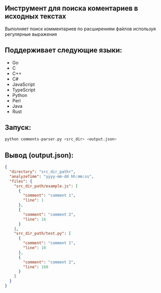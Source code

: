 ## Инструмент для поиска коментариев в исходных текстах
Выполняет поиск комментариев по расширениям файлов используя регулярные выражения

## Поддерживает следующие языки:
- Go
- C
- C++
- C#
- JavaScript
- TypeScript
- Python
- Perl
- Java
- Rust

## Запуск:
```bash
python comments-parser.py <src_dir> <output.json>
```
## Вывод (output.json):

```json
{
  "directory": "src_dir_pathr",
  "analyzeTime": "yyyy-mm-dd hh:mm:ss",
  "files": {
    "src_dir_path/example.js": [
      {
        "comment": "comment 1",
        "line": 1
      },
      {
        "comment": "comment 2",
        "line": 16
      }
    ],
    "src_dir_path/test.py": [
      {
        "comment": "comment 1",
        "line": 10
      },
      {
        "comment": "comment 2",
        "line": 160
      }
    ]
  }
}
```

